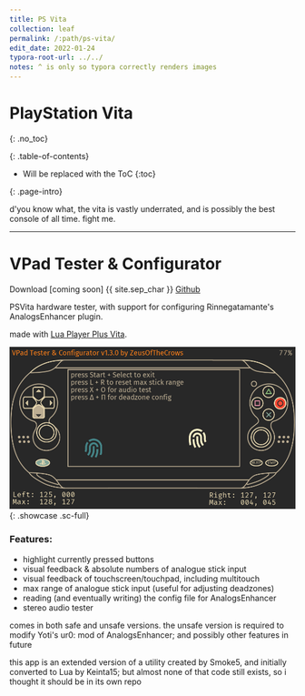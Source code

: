 ```yaml
---
title: PS Vita
collection: leaf
permalink: /:path/ps-vita/
edit_date: 2022-01-24
typora-root-url: ../../
notes: ^ is only so typora correctly renders images
---
```


# PlayStation Vita

{: .no_toc}

<div class="contents-intro-container" markdown="1">

{: .table-of-contents}

* Will be replaced with the ToC
{:toc}

{: .page-intro}

d'you know what, the vita is vastly underrated, and is possibly the best console of all time. fight me.

</div>

---

# VPad Tester & Configurator

Download [coming soon] {{ site.sep_char }} [Github](https://github.com/ZeusOfTheCrows/VPad-Tester-and-Configurator)

PSVita hardware tester, with support for configuring Rinnegatamante's AnalogsEnhancer plugin.

made with [Lua Player Plus Vita](https://github.com/Rinnegatamante/lpp-vita).

![preview screenshot](https://raw.githubusercontent.com/ZeusOfTheCrows/VPad-Tester-and-Configurator/master/img/preview.png){: .showcase .sc-full}

### Features:

* highlight currently pressed buttons
* visual feedback & absolute numbers of analogue stick input
* visual feedback of touchscreen/touchpad, including multitouch
* max range of analogue stick input (useful for adjusting deadzones)
* reading (and eventually writing) the config file for AnalogsEnhancer
* stereo audio tester

comes in both safe and unsafe versions. the unsafe version is required to modify Yoti's ur0: mod of AnalogsEnhancer; and possibly other features in future

this app is an extended version of a utility created by Smoke5, and initially converted to Lua by Keinta15; but almost none of that code still exists, so i thought it should be in its own repo
